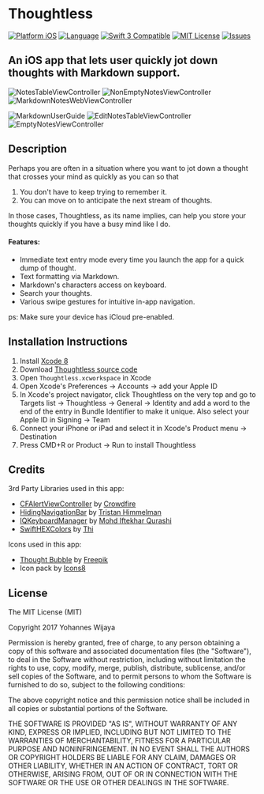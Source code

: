 # Thoughtless

[![Platform iOS](https://img.shields.io/badge/platform-iOS-blue.svg?style=flat)](http://developer.apple.com/ios)
[![Language](http://img.shields.io/badge/language-swift-orange.svg?style=flat)](https://developer.apple.com/swift)
[![Swift 3 Compatible](https://img.shields.io/badge/swift3-compatible-4BC51D.svg?style=flat)](https://swift.org/blog/swift-3-0-released/)
[![MIT License](http://img.shields.io/badge/license-MIT-blue.svg?style=flat)](https://github.com/yoha/Notes/blob/master/LICENSE)
[![Issues](https://img.shields.io/github/issues/yoha/Thoughtless.svg?style=flat)](https://github.com/yoha/Thoughtless/issues)

## An iOS app that lets user quickly jot down thoughts with Markdown support.

![NotesTableViewController](http://i.imgur.com/JCgRD1W.png)
![NonEmptyNotesViewController](http://i.imgur.com/jzkSqv2.png)
![MarkdownNotesWebViewController](http://i.imgur.com/JhMLKl6.png)

![MarkdownUserGuide](http://i.imgur.com/ZwuuL0u.png)
![EditNotesTableViewController](http://i.imgur.com/ykeO1DE.png)
![EmptyNotesViewController](http://i.imgur.com/fsIg0uY.png)

## Description

Perhaps you are often in a situation where you want to jot down a thought that crosses your mind as quickly as you can so that 

1. You don't have to keep trying to remember it. 
2. You can move on to anticipate the next stream of thoughts. 

In those cases, Thoughtless, as its name implies, can help you store your thoughts quickly if you have a busy mind like I do.

#### Features:

- Immediate text entry mode every time you launch the app for a quick dump of thought.  
- Text formatting via Markdown. 
- Markdown's characters access on keyboard.  
- Search your thoughts. 
- Various swipe gestures for intuitive in-app navigation. 

ps: Make sure your device has iCloud pre-enabled.

## Installation Instructions

1. Install [Xcode 8](https://developer.apple.com/xcode/)
2. Download [Thoughtless source code](https://github.com/yoha/Thoughtless/releases/latest)
3. Open `Thoughtless.xcworkspace` in Xcode
4. Open Xcode's Preferences -> Accounts -> add your Apple ID
5. In Xcode's project navigator, click Thoughtless on the very top and go to Targets list -> Thoughtless -> General -> Identity and add a word to the end of the entry in Bundle Identifier to make it unique. Also select your Apple ID in Signing -> Team
6. Connect your iPhone or iPad and select it in Xcode's Product menu -> Destination
7. Press CMD+R or Product -> Run to install Thoughtless

## Credits

3rd Party Libraries used in this app:
- [CFAlertViewController](https://github.com/Codigami/CFAlertViewController) by [Crowdfire](https://github.com/Codigami)
- [HidingNavigationBar](https://github.com/tristanhimmelman/HidingNavigationBar) by [Tristan Himmelman](https://github.com/tristanhimmelman)
- [IQKeyboardManager](https://github.com/hackiftekhar/IQKeyboardManager) by [Mohd Iftekhar Qurashi](https://github.com/hackiftekhar)
- [SwiftHEXColors](https://github.com/thii/SwiftHEXColors) by [Thi](https://github.com/thii)

Icons used in this app:
- [Thought Bubble](http://www.flaticon.com/free-icon/thought-bubble_65491) by [Freepik](http://www.flaticon.com/authors/freepik)
- Icon pack by [Icons8](http://icons8.com)

## License

The MIT License (MIT)

Copyright 2017 Yohannes Wijaya

Permission is hereby granted, free of charge, to any person obtaining a copy of this software and associated documentation files (the "Software"), to deal in the Software without restriction, including without limitation the rights to use, copy, modify, merge, publish, distribute, sublicense, and/or sell copies of the Software, and to permit persons to whom the Software is furnished to do so, subject to the following conditions:

The above copyright notice and this permission notice shall be included in all copies or substantial portions of the Software.

THE SOFTWARE IS PROVIDED "AS IS", WITHOUT WARRANTY OF ANY KIND, EXPRESS OR IMPLIED, INCLUDING BUT NOT LIMITED TO THE WARRANTIES OF MERCHANTABILITY, FITNESS FOR A PARTICULAR PURPOSE AND NONINFRINGEMENT. IN NO EVENT SHALL THE AUTHORS OR COPYRIGHT HOLDERS BE LIABLE FOR ANY CLAIM, DAMAGES OR OTHER LIABILITY, WHETHER IN AN ACTION OF CONTRACT, TORT OR OTHERWISE, ARISING FROM, OUT OF OR IN CONNECTION WITH THE SOFTWARE OR THE USE OR OTHER DEALINGS IN THE SOFTWARE.
